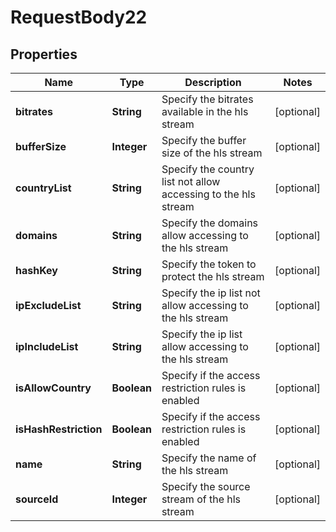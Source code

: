 

# RequestBody22


## Properties

| Name | Type | Description | Notes |
|------------ | ------------- | ------------- | -------------|
|**bitrates** | **String** | Specify the bitrates available in the hls stream |  [optional] |
|**bufferSize** | **Integer** | Specify the buffer size of the hls stream |  [optional] |
|**countryList** | **String** | Specify the country list not allow accessing to the hls stream |  [optional] |
|**domains** | **String** | Specify the domains allow accessing to the hls stream |  [optional] |
|**hashKey** | **String** | Specify the token to protect the hls stream |  [optional] |
|**ipExcludeList** | **String** | Specify the ip list not allow accessing to the hls stream |  [optional] |
|**ipIncludeList** | **String** | Specify the ip list allow accessing to the hls stream |  [optional] |
|**isAllowCountry** | **Boolean** | Specify if the access restriction rules is enabled |  [optional] |
|**isHashRestriction** | **Boolean** | Specify if the access restriction rules is enabled |  [optional] |
|**name** | **String** | Specify the name of the hls stream |  [optional] |
|**sourceId** | **Integer** | Specify the source stream of the hls stream |  [optional] |



